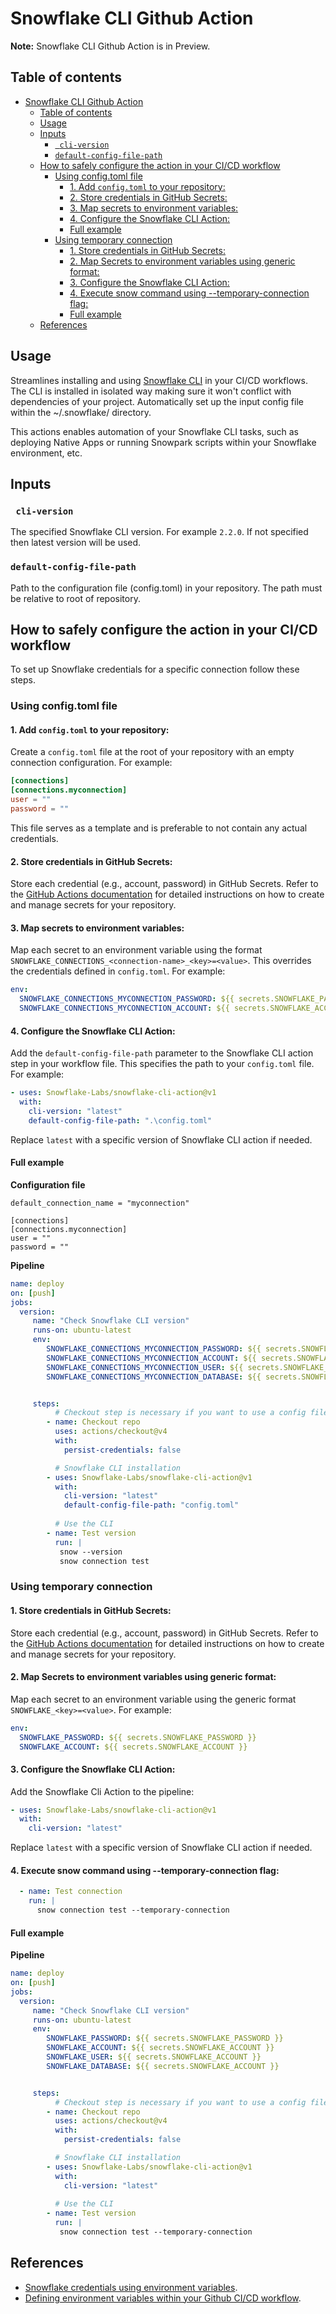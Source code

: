 Snowflake CLI Github Action
===========================

**Note:** Snowflake CLI Github Action is in Preview.

## Table of contents

- [Snowflake CLI Github Action](#snowflake-cli-github-action)
  - [Table of contents](#table-of-contents)
  - [Usage](#usage)
  - [Inputs](#inputs)
    - [` cli-version`](#-cli-version)
    - [`default-config-file-path`](#default-config-file-path)
  - [How to safely configure the action in your CI/CD workflow](#how-to-safely-configure-the-action-in-your-cicd-workflow)
    - [Using config.toml file](#using-configtoml-file)
      - [1. Add `config.toml` to your repository:](#1-add-configtoml-to-your-repository)
      - [2. Store credentials in GitHub Secrets:](#2-store-credentials-in-github-secrets)
      - [3. Map secrets to environment variables:](#3-map-secrets-to-environment-variables)
      - [4. Configure the Snowflake CLI Action:](#4-configure-the-snowflake-cli-action)
      - [Full example](#full-example)
    - [Using temporary connection](#using-temporary-connection)
      - [1. Store credentials in GitHub Secrets:](#1-store-credentials-in-github-secrets)
      - [2. Map Secrets to environment variables using generic format:](#2-map-secrets-to-environment-variables-using-generic-format)
      - [3. Configure the Snowflake CLI Action:](#3-configure-the-snowflake-cli-action)
      - [4. Execute snow command using --temporary-connection flag:](#4-execute-snow-command-using---temporary-connection-flag)
      - [Full example](#full-example-1)
  - [References](#references)



## Usage

Streamlines installing and using [Snowflake CLI](https://docs.snowflake.com/developer-guide/snowflake-cli-v2/index) in your CI/CD workflows. The CLI is installed in 
isolated way making sure it won't conflict with dependencies of your project.  Automatically set up 
the input config file within the ~/.snowflake/ directory.

This actions enables automation of your Snowflake CLI tasks, such as deploying Native Apps or running Snowpark scripts within your Snowflake environment, etc.

## Inputs

### ` cli-version`

The specified Snowflake CLI version. For example `2.2.0`. If not specified then latest version will be used.


### `default-config-file-path`

Path to the configuration file (config.toml) in your repository. The path must be relative to root of repository.


## How to safely configure the action in your CI/CD workflow
To set up Snowflake credentials for a specific connection follow these steps. 

### Using config.toml file
#### 1. Add `config.toml` to your repository:
Create a `config.toml` file at the root of your repository with an empty connection configuration. For example:

  ```toml
  [connections]
  [connections.myconnection]
  user = ""
  password = ""
  ```

This file serves as a template and is preferable to not contain any actual credentials.


#### 2. Store credentials in GitHub Secrets:
Store each credential (e.g., account, password) in GitHub Secrets. Refer to the [GitHub Actions documentation](https://docs.github.com/en/actions/security-guides/using-secrets-in-github-actions#creating-secrets-for-a-repository) for detailed instructions on how to create and manage secrets for your repository.



#### 3. Map secrets to environment variables:
Map each secret to an environment variable using the format `SNOWFLAKE_CONNECTIONS_<connection-name>_<key>=<value>`. This overrides the credentials defined in `config.toml`. For example:

```yaml
env:
  SNOWFLAKE_CONNECTIONS_MYCONNECTION_PASSWORD: ${{ secrets.SNOWFLAKE_PASSWORD }}
  SNOWFLAKE_CONNECTIONS_MYCONNECTION_ACCOUNT: ${{ secrets.SNOWFLAKE_ACCOUNT }}
```

#### 4. Configure the Snowflake CLI Action:
Add the `default-config-file-path` parameter to the Snowflake CLI action step in your workflow file. This specifies the path to your `config.toml` file. For example:

```yaml
- uses: Snowflake-Labs/snowflake-cli-action@v1
  with:
    cli-version: "latest"
    default-config-file-path: ".\config.toml"
```

Replace `latest` with a specific version of Snowflake CLI action if needed.


#### Full example

**Configuration file**

```
default_connection_name = "myconnection" 
  
[connections] 
[connections.myconnection]
user = ""
password = ""
```



**Pipeline**
```yaml
name: deploy
on: [push]
jobs:
  version:
     name: "Check Snowflake CLI version"
     runs-on: ubuntu-latest
     env:
        SNOWFLAKE_CONNECTIONS_MYCONNECTION_PASSWORD: ${{ secrets.SNOWFLAKE_PASSWORD }}
        SNOWFLAKE_CONNECTIONS_MYCONNECTION_ACCOUNT: ${{ secrets.SNOWFLAKE_ACCOUNT }}
        SNOWFLAKE_CONNECTIONS_MYCONNECTION_USER: ${{ secrets.SNOWFLAKE_ACCOUNT }}
        SNOWFLAKE_CONNECTIONS_MYCONNECTION_DATABASE: ${{ secrets.SNOWFLAKE_ACCOUNT }}


     steps:
          # Checkout step is necessary if you want to use a config file from your repo
        - name: Checkout repo
          uses: actions/checkout@v4
          with:
            persist-credentials: false

          # Snowflake CLI installation
        - uses: Snowflake-Labs/snowflake-cli-action@v1
          with:
            cli-version: "latest"
            default-config-file-path: "config.toml"
        
          # Use the CLI
        - name: Test version
          run: |
           snow --version
           snow connection test
```


### Using temporary connection

#### 1. Store credentials in GitHub Secrets:
  Store each credential (e.g., account, password) in GitHub Secrets. Refer to the [GitHub Actions documentation](https://docs.github.com/en/actions/security-guides/using-secrets-in-github-actions#creating-secrets-for-a-repository) for detailed instructions on how to create and manage secrets for your repository.



#### 2. Map Secrets to environment variables using generic format:
  Map each secret to an environment variable using the generic format `SNOWFLAKE_<key>=<value>`. For example:

  ```yaml
  env:
    SNOWFLAKE_PASSWORD: ${{ secrets.SNOWFLAKE_PASSWORD }}
    SNOWFLAKE_ACCOUNT: ${{ secrets.SNOWFLAKE_ACCOUNT }}
  ```

#### 3. Configure the Snowflake CLI Action:
Add the Snowflake Cli Action to the pipeline:

  ```yaml
  - uses: Snowflake-Labs/snowflake-cli-action@v1
    with:
      cli-version: "latest"
  ```

 Replace `latest` with a specific version of Snowflake CLI action if needed.

#### 4. Execute snow command using --temporary-connection flag:
```yaml
  - name: Test connection
    run: |
      snow connection test --temporary-connection 
```


#### Full example

**Pipeline**
```yaml
name: deploy
on: [push]
jobs:
  version:
     name: "Check Snowflake CLI version"
     runs-on: ubuntu-latest
     env:
        SNOWFLAKE_PASSWORD: ${{ secrets.SNOWFLAKE_PASSWORD }}
        SNOWFLAKE_ACCOUNT: ${{ secrets.SNOWFLAKE_ACCOUNT }}
        SNOWFLAKE_USER: ${{ secrets.SNOWFLAKE_ACCOUNT }}
        SNOWFLAKE_DATABASE: ${{ secrets.SNOWFLAKE_ACCOUNT }}


     steps:
          # Checkout step is necessary if you want to use a config file from your repo
        - name: Checkout repo
          uses: actions/checkout@v4
          with:
            persist-credentials: false

          # Snowflake CLI installation
        - uses: Snowflake-Labs/snowflake-cli-action@v1
          with:
            cli-version: "latest"
        
          # Use the CLI
        - name: Test version
          run: |
           snow connection test --temporary-connection 
```


## References

- [Snowflake credentials using environment variables](https://docs.snowflake.com/en/developer-guide/snowflake-cli-v2/connecting/specify-credentials#how-to-use-environment-variables-for-snowflake-credentials). 
- [Defining environment variables within your Github CI/CD workflow](https://docs.github.com/en/actions/learn-github-actions/variables#defining-environment-variables-for-a-single-workflow).